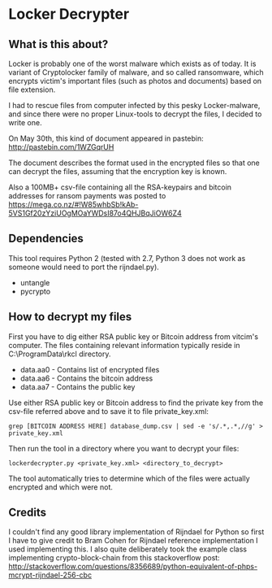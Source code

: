 Locker Decrypter
================


What is this about?
-------------------

Locker is probably one of the worst malware which exists as of today. It is
variant of Cryptolocker family of malware, and so called ransomware, which
encrypts victim's important files (such as photos and documents) based on file
extension.

I had to rescue files from computer infected by this pesky Locker-malware, and
since there were no proper Linux-tools to decrypt the files, I decided to write
one.

On May 30th, this kind of document appeared in pastebin:
http://pastebin.com/1WZGqrUH

The document describes the format used in the encrypted files so that one can
decrypt the files, assuming that the encryption key is known.

Also a 100MB+ csv-file containing all the RSA-keypairs and bitcoin addresses
for ransom payments was posted to
https://mega.co.nz/#!W85whbSb!kAb-5VS1Gf20zYziUOgMOaYWDsI87o4QHJBqJiOW6Z4


Dependencies
------------

This tool requires Python 2 (tested with 2.7, Python 3 does not work as someone
would need to port the rijndael.py).

- untangle
- pycrypto


How to decrypt my files
-----------------------

First you have to dig either RSA public key or Bitcoin address from vitcim's
computer. The files containing relevant information typically reside in
C:\ProgramData\rkcl directory.

* data.aa0 - Contains list of encrypted files
* data.aa6 - Contains the bitcoin address
* data.aa7 - Contains the public key

Use either RSA public key or Bitcoin address to find the private key from the
csv-file referred above and to save it to file private\_key.xml:

    grep [BITCOIN ADDRESS HERE] database_dump.csv | sed -e 's/.*,.*,//g' > private_key.xml

Then run the tool in a directory where you want to decrypt your files:

    lockerdecrypter.py <private_key.xml> <directory_to_decrypt>

The tool automatically tries to determine which of the files were actually
encrypted and which were not.


Credits
-------

I couldn't find any good library implementation of Rijndael for Python so first
I have to give credit to Bram Cohen for Rijndael reference implementation I
used implementing this. I also quite deliberately took the example class
implementing crypto-block-chain from this stackoverflow post:
http://stackoverflow.com/questions/8356689/python-equivalent-of-phps-mcrypt-rijndael-256-cbc
